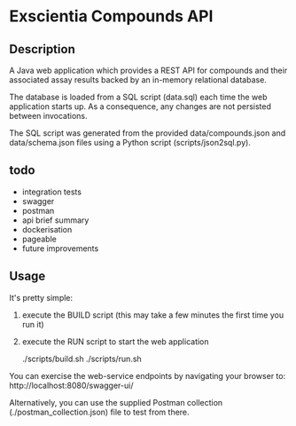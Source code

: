 Exscientia Compounds API
========================

Description
-----------

A Java web application which provides a REST API for compounds and their 
associated assay results backed by an in-memory relational database.

The database is loaded from a SQL script (data.sql) each time the web 
application starts up. As a consequence, any changes are not persisted
between invocations.

The SQL script was generated from the provided data/compounds.json and 
data/schema.json files using a Python script (scripts/json2sql.py).

todo
----

- integration tests
- swagger
- postman
- api brief summary
- dockerisation
- pageable
- future improvements


Usage
-----

It's pretty simple:

1. execute the BUILD script (this may take a few minutes the first time you run it)
2. execute the RUN script to start the web application


    ./scripts/build.sh
    ./scripts/run.sh

You can exercise the web-service endpoints by navigating your browser to:
http://localhost:8080/swagger-ui/

Alternatively, you can use the supplied Postman collection (./postman_collection.json) file to test from there.

